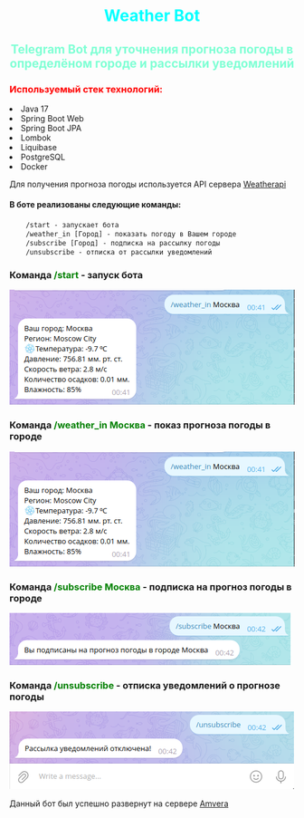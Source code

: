 <h1 align="center" style="color: aqua">Weather Bot </h1>
<h2 align="center" style="color: aquamarine">Telegram Bot для уточнения прогноза погоды в определёном городе и рассылки уведомлений</h2>

<h3 style="color: red">Используемый стек технологий:</h3>
<li>Java 17</li>
<li>Spring Boot Web</li>
<li>Spring Boot JPA</li>
<li>Lombok</li>
<li>Liquibase</li>
<li>PostgreSQL</li>
<li>Docker</li>

<p>Для получения прогноза погоды используется API сервера <a href="https://www.weatherapi.com/">Weatherapi</a></p>


<h4>В боте реализованы следующие команды:</h4>
<p>

```
    /start - запускает бота
    /weather_in [Город] - показать погоду в Вашем городе
    /subscribe [Город] - подписка на рассылку погоды
    /unsubscribe - отписка от рассылки уведомлений
```

</p>
<h3>Команда <strong style="color: green">/start</strong> - запуск бота</h3>
<img src="img/2.png">
<h3>Команда <strong style="color: green">/weather_in Москва</strong> - показ прогноза погоды в городе</h3>
<img src="img/2.png">
<h3>Команда <strong style="color: green">/subscribe Москва</strong> - подписка на прогноз погоды в городе </h3>
<img src="img/3.png">
<h3>Команда <strong style="color: green">/unsubscribe</strong> - отписка уведомлений о прогнозе погоды </h3>
<img src="img/4.png">
<p>Данный бот был успешно развернут на сервере <a href="https://cloud.amvera.ru/">Amvera</a></p>














